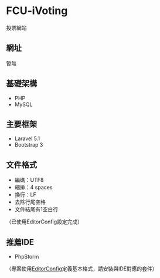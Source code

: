 # FCU-iVoting
投票網站

## 網址
暫無

## 基礎架構
- PHP
- MySQL

## 主要框架
- Laravel 5.1
- Bootstrap 3

## 文件格式
- 編碼：UTF8
- 縮排：4 spaces
- 換行：LF
- 去除行尾空格
- 文件結尾有1空白行

（已使用EditorConfig設定完成）

## 推薦IDE
- PhpStorm

（專案使用[EditorConfig](http://editorconfig.org/)定義基本格式，請安裝與IDE對應的套件）
